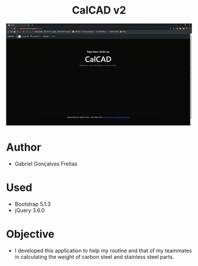 <h1 align="center"> CalCAD v2 </h1>

<img src="https://github.com/gabrielgoncalfreitas/calcad/blob/main/img/CalCAD-Google-Chrome-2022-07-02-23-11-39.gif?raw=true">

# Author

<ul>
    <li>Gabriel Gonçalves Freitas</li>
</ul>
    

# Used
    
<ul>
    <li>Bootstrap 5.1.3</li>
    <li>jQuery 3.6.0</li>
</ul>

# Objective

<ul>
    <li>I developed this application to help my routine and that of my teammates in calculating the weight of carbon steel and stainless steel parts.</li>
</ul>
